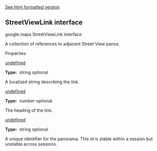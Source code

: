[See html formatted version](https://huasofoundries.github.io/google-maps-documentation/StreetViewLink.html)

StreetViewLink interface
------------------------

google.maps.StreetViewLink interface

A collection of references to adjacent Street View panos.

Properties

[undefined](#StreetViewLink.description)

**Type:**  string optional

A localized string describing the link.

[undefined](#StreetViewLink.heading)

**Type:**  number optional

The heading of the link.

[undefined](#StreetViewLink.pano)

**Type:**  string optional

A unique identifier for the panorama. This id is stable within a session but unstable across sessions.